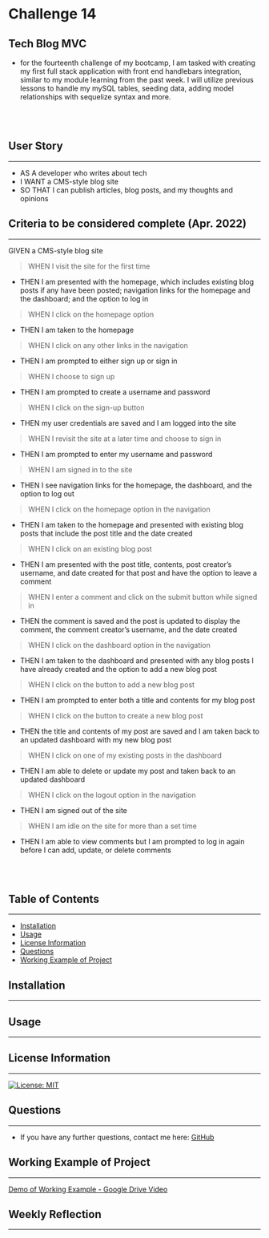 # Challenge 14
## Tech Blog MVC

- for the fourteenth challenge of my bootcamp, I am tasked with creating my first full stack application with front end handlebars integration, similar to my module learning from the past week. I will utilize previous lessons to handle my mySQL tables, seeding data, adding model relationships with sequelize syntax and more.

<br>
<br>

## User Story
---

- AS A developer who writes about tech
- I WANT a CMS-style blog site
- SO THAT I can publish articles, blog posts, and my thoughts and opinions

## Criteria to be considered complete (Apr. 2022)
---

GIVEN a CMS-style blog site
> WHEN I visit the site for the first time
- THEN I am presented with the homepage, which includes existing blog posts if any have been posted; navigation links for the homepage and the dashboard; and the option to log in
> WHEN I click on the homepage option
- THEN I am taken to the homepage
> WHEN I click on any other links in the navigation
- THEN I am prompted to either sign up or sign in
> WHEN I choose to sign up
- THEN I am prompted to create a username and password
> WHEN I click on the sign-up button
- THEN my user credentials are saved and I am logged into the site
> WHEN I revisit the site at a later time and choose to sign in
- THEN I am prompted to enter my username and password
> WHEN I am signed in to the site
- THEN I see navigation links for the homepage, the dashboard, and the option to log out
> WHEN I click on the homepage option in the navigation
- THEN I am taken to the homepage and presented with existing blog posts that include the post title and the date created
> WHEN I click on an existing blog post
- THEN I am presented with the post title, contents, post creator’s username, and date created for that post and have the option to leave a comment
> WHEN I enter a comment and click on the submit button while signed in
- THEN the comment is saved and the post is updated to display the comment, the comment creator’s username, and the date created
> WHEN I click on the dashboard option in the navigation
- THEN I am taken to the dashboard and presented with any blog posts I have already created and the option to add a new blog post
> WHEN I click on the button to add a new blog post
- THEN I am prompted to enter both a title and contents for my blog post
> WHEN I click on the button to create a new blog post
- THEN the title and contents of my post are saved and I am taken back to an updated dashboard with my new blog post
> WHEN I click on one of my existing posts in the dashboard
- THEN I am able to delete or update my post and taken back to an updated dashboard
> WHEN I click on the logout option in the navigation
- THEN I am signed out of the site
> WHEN I am idle on the site for more than a set time
- THEN I am able to view comments but I am prompted to log in again before I can add, update, or delete comments

<br>
<br>

## Table of Contents
---
- [Installation](#installation)
- [Usage](#usage)
- [License Information](#license-information)
- [Questions](#questions)
- [Working Example of Project](#working-example-of-project)

## Installation
---

## Usage
---

## License Information
---
[![License: MIT](https://img.shields.io/badge/License-MIT-blue.svg)](https://opensource.org/licenses/MIT)
<br/>

## Questions
---
- If you have any further questions, contact me here: [GitHub](https://github.com/jared-ruiz)

## Working Example of Project
---
[Demo of Working Example - Google Drive Video]()


## Weekly Reflection
---

